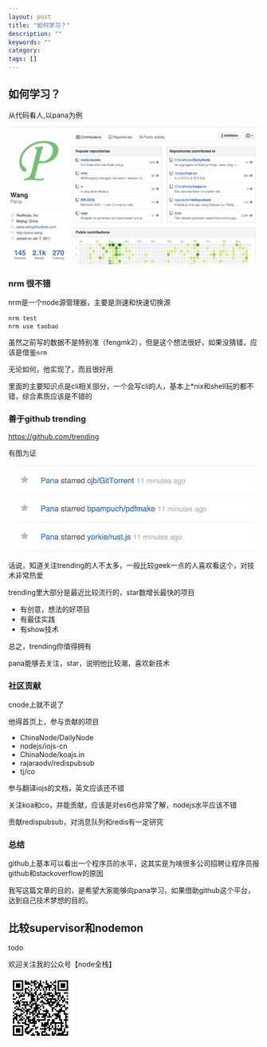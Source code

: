 ```yaml
---
layout: post
title: "如何学习？"
description: ""
keywords: ""
category: 
tags: []
---
```




## 如何学习？

从代码看人,以pana为例

![](/css/2015-06-02/p2.png)

### nrm 很不错

nrm是一个node源管理器，主要是测速和快速切换源

    nrm test
    nrm use taobao

虽然之前写的数据不是特别准（fengmk2），但是这个想法很好，如果没猜错，应该是借鉴`nrm`

无论如何，他实现了，而且很好用

里面的主要知识点是cli相关部分，一个会写cli的人，基本上*nix和shell玩的都不错，综合素质应该是不错的


### 善于github trending

https://github.com/trending

有图为证

![](/css/2015-06-02/pana.png)

话说，知道关注trending的人不太多，一般比较geek一点的人喜欢看这个，对技术非常热爱

trending里大部分是最近比较流行的，star数增长最快的项目

- 有创意，想法的好项目
- 有最佳实践
- 有show技术

总之，trending你值得拥有

pana能够去关注，star，说明他比较潮，喜欢新技术

### 社区贡献

cnode上就不说了

他得首页上，参与贡献的项目

- ChinaNode/DailyNode
- nodejs/iojs-cn 
- ChinaNode/koajs.in
- rajaraodv/redispubsub
- tj/co

参与翻译iojs的文档，英文应该还不错

关注koa和co，并能贡献，应该是对es6也非常了解，nodejs水平应该不错

贡献redispubsub，对消息队列和redis有一定研究

### 总结

github上基本可以看出一个程序员的水平，这其实是为啥很多公司招聘让程序员报github和stackoverflow的原因

我写这篇文章的目的，是希望大家能够向pana学习，如果借助github这个平台，达到自己技术梦想的目的。

## 比较supervisor和nodemon

todo


欢迎关注我的公众号【node全栈】

![](/css/node全栈-公众号.png)


